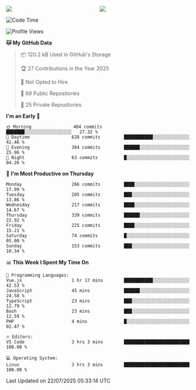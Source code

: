 <p style="display:flex;align-items:center;column-gap:0.5rem;" align="center">
  <img style="flex-grow:1;align-self:stretch;object-fit:cover;"  src ="https://github-readme-stats.vercel.app/api?username=gnoluv9x&show_icons=true&count_private=true&theme=chartreuse-dark&hide_border=true">
  <img style="flex-grow:1;align-self:stretch;object-fit:cover;"src ="https://github-readme-stats.vercel.app/api/top-langs/?username=gnoluv9x&layout=compact&hide_border=true&theme=chartreuse-dark&&langs_count=6&hide=jupyter%20notebook,tex,css,php&exclude_repo=Pacman-AI">
</p>

<!--START_SECTION:waka-->
![Code Time](http://img.shields.io/badge/Code%20Time-1%2C091%20hrs%2039%20mins-blue)

![Profile Views](http://img.shields.io/badge/Profile%20Views-0-blue)

**🐱 My GitHub Data** 

> 📦 120.2 kB Used in GitHub's Storage 
 > 
> 🏆 27 Contributions in the Year 2025
 > 
> 🚫 Not Opted to Hire
 > 
> 📜 69 Public Repositories 
 > 
> 🔑 25 Private Repositories 
 > 
**I'm an Early 🐤** 

```text
🌞 Morning                404 commits         ███████░░░░░░░░░░░░░░░░░░   27.32 % 
🌆 Daytime                628 commits         ███████████░░░░░░░░░░░░░░   42.46 % 
🌃 Evening                384 commits         ██████░░░░░░░░░░░░░░░░░░░   25.96 % 
🌙 Night                  63 commits          █░░░░░░░░░░░░░░░░░░░░░░░░   04.26 % 
```
📅 **I'm Most Productive on Thursday** 

```text
Monday                   266 commits         ████░░░░░░░░░░░░░░░░░░░░░   17.99 % 
Tuesday                  205 commits         ███░░░░░░░░░░░░░░░░░░░░░░   13.86 % 
Wednesday                217 commits         ████░░░░░░░░░░░░░░░░░░░░░   14.67 % 
Thursday                 339 commits         ██████░░░░░░░░░░░░░░░░░░░   22.92 % 
Friday                   225 commits         ████░░░░░░░░░░░░░░░░░░░░░   15.21 % 
Saturday                 74 commits          █░░░░░░░░░░░░░░░░░░░░░░░░   05.00 % 
Sunday                   153 commits         ███░░░░░░░░░░░░░░░░░░░░░░   10.34 % 
```


📊 **This Week I Spent My Time On** 

```text
💬 Programming Languages: 
Vue.js                   1 hr 17 mins        ███████████░░░░░░░░░░░░░░   42.53 % 
JavaScript               45 mins             ██████░░░░░░░░░░░░░░░░░░░   24.58 % 
TypeScript               23 mins             ███░░░░░░░░░░░░░░░░░░░░░░   12.79 % 
Bash                     23 mins             ███░░░░░░░░░░░░░░░░░░░░░░   12.59 % 
PHP                      4 mins              █░░░░░░░░░░░░░░░░░░░░░░░░   02.47 % 

🔥 Editors: 
VS Code                  3 hrs 3 mins        █████████████████████████   100.00 % 

💻 Operating System: 
Linux                    3 hrs 3 mins        █████████████████████████   100.00 % 
```


 Last Updated on 22/07/2025 05:33:14 UTC
<!--END_SECTION:waka-->

